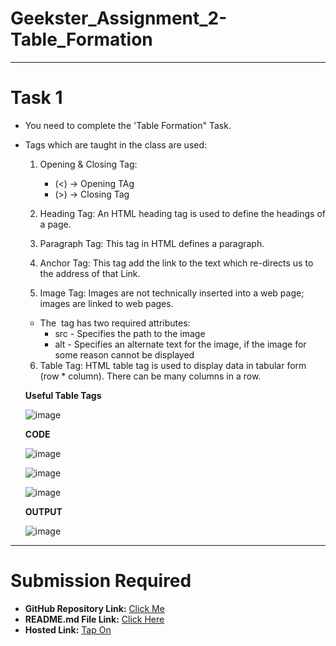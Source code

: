 # Geekster_Assignment_2-Table_Formation
---
# Task 1
- You need to complete the 'Table Formation" Task.
- Tags which are taught in the class are used:
  1. Opening & Closing Tag:

     - (<) -> Opening TAg
     - (>) -> Closing Tag
  2. Heading Tag: An HTML heading tag is used to define the headings of a page.
  3. Paragraph Tag: This tag in HTML defines a paragraph.
  4. Anchor Tag: This tag add the link to the text which re-directs us to the address of that Link.
  5. Image Tag: Images are not technically inserted into a web page; images are linked to web pages.
    - The <img> tag has two required attributes:
      - src - Specifies the path to the image
      - alt - Specifies an alternate text for the image, if the image for some reason cannot be displayed
  6. Table Tag: HTML table tag is used to display data in tabular form (row * column). There can be many columns in a row.

    **Useful Table Tags**
      
     ![image](https://github.com/Abhishek-Sharma-007/Geekster_Assignment_Cat_Photo_App/assets/84591804/9fc32282-f6a1-4e94-a7fb-03a97b8fcef1)

    **CODE**

     ![image](https://github.com/Abhishek-Sharma-007/Geekster_Assignment_2-Table_Formation/assets/84591804/bc0cefec-27da-4702-bc62-54800197c0de)

     ![image](https://github.com/Abhishek-Sharma-007/Geekster_Assignment_2-Table_Formation/assets/84591804/c7e95196-bee8-4eaf-a7ad-e47065fd0cba)

     ![image](https://github.com/Abhishek-Sharma-007/Geekster_Assignment_2-Table_Formation/assets/84591804/16f0fd92-f9ac-4b6a-aee1-2752a136ec0a)

    **OUTPUT**

    ![image](https://github.com/Abhishek-Sharma-007/Geekster_Assignment_2-Table_Formation/assets/84591804/b84582d1-9d0b-4e89-b499-42d7d2caba6d)


---
# Submission Required
- **GitHub Repository Link:** [Click Me](https://github.com/Abhishek-Sharma-007/Geekster_Assignment_2-Table_Formation) 
- **README.md File Link:** [Click Here](https://github.com/Abhishek-Sharma-007/Geekster_Assignment_2-Table_Formation/blob/master/README.md)  
- **Hosted Link:** [Tap On](https://abhishek-sharma-007.github.io/Geekster_Assignment_2-Table_Formation/)
